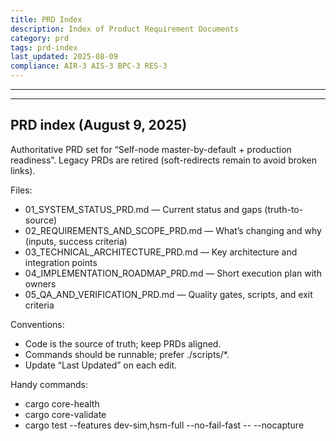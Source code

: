```yaml
---
title: PRD Index
description: Index of Product Requirement Documents
category: prd
tags: prd-index
last_updated: 2025-08-09
compliance: AIR-3 AIS-3 BPC-3 RES-3
---
```

---
---

## PRD index (August 9, 2025)

Authoritative PRD set for “Self-node master-by-default + production readiness”. Legacy PRDs are retired (soft-redirects remain to avoid broken links).

Files:

- 01_SYSTEM_STATUS_PRD.md — Current status and gaps (truth-to-source)
- 02_REQUIREMENTS_AND_SCOPE_PRD.md — What’s changing and why (inputs, success criteria)
- 03_TECHNICAL_ARCHITECTURE_PRD.md — Key architecture and integration points
- 04_IMPLEMENTATION_ROADMAP_PRD.md — Short execution plan with owners
- 05_QA_AND_VERIFICATION_PRD.md — Quality gates, scripts, and exit criteria

Conventions:

- Code is the source of truth; keep PRDs aligned.
- Commands should be runnable; prefer ./scripts/*.
- Update “Last Updated” on each edit.

Handy commands:

- cargo core-health
- cargo core-validate
- cargo test --features dev-sim,hsm-full --no-fail-fast -- --nocapture

